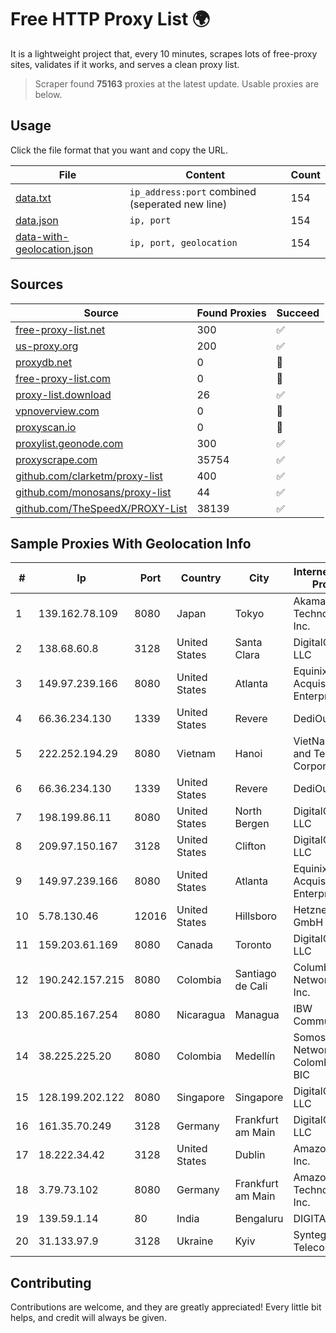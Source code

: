 
# Free HTTP Proxy List 🌍

It is a lightweight project that, every 10 minutes, scrapes lots of free-proxy sites, validates if it works, and serves a clean proxy list.


> Scraper found **75163** proxies at the latest update. Usable proxies are below.

## Usage

Click the file format that you want and copy the URL.


|File|Content|Count|
|----|-------|-----|
|[data.txt](https://raw.githubusercontent.com/themiralay/Proxy-List-World/master/data.txt)|`ip_address:port` combined (seperated new line)|154|
|[data.json](https://raw.githubusercontent.com/themiralay/Proxy-List-World/master/data.json)|`ip, port`|154|
|[data-with-geolocation.json](https://raw.githubusercontent.com/themiralay/Proxy-List-World/master/data-with-geolocation.json)|`ip, port, geolocation`|154|

## Sources

|Source|Found Proxies|Succeed|
|------|-------------|-------|
|[free-proxy-list.net](https://free-proxy-list.net)|300|✅|
|[us-proxy.org](https://www.us-proxy.org)|200|✅|
|[proxydb.net](http://proxydb.net)|0|🚫|
|[free-proxy-list.com](https://free-proxy-list.com/?page=&port=&type%5B%5D=http&type%5B%5D=https&up_time=0&search=Search)|0|🚫|
|[proxy-list.download](https://www.proxy-list.download/HTTP)|26|✅|
|[vpnoverview.com](https://vpnoverview.com/privacy/anonymous-browsing/free-proxy-servers)|0|🚫|
|[proxyscan.io](https://www.proxyscan.io)|0|🚫|
|[proxylist.geonode.com](https://proxylist.geonode.com/api/proxy-list?limit=300&page=1&sort_by=lastChecked&sort_type=desc&protocols=http,https)|300|✅|
|[proxyscrape.com](https://api.proxyscrape.com/v2/?request=displayproxies&protocol=http&timeout=10000&country=all&ssl=all&anonymity=all)|35754|✅|
|[github.com/clarketm/proxy-list](https://raw.githubusercontent.com/clarketm/proxy-list/master/proxy-list-raw.txt)|400|✅|
|[github.com/monosans/proxy-list](https://raw.githubusercontent.com/monosans/proxy-list/main/proxies/http.txt)|44|✅|
|[github.com/TheSpeedX/PROXY-List](https://raw.githubusercontent.com/TheSpeedX/PROXY-List/master/http.txt)|38139|✅|


## Sample Proxies With Geolocation Info

|#|Ip|Port|Country|City|Internet Service Provider|
|-|--|----|-------|----|-------------------------|
|1|139.162.78.109|8080|Japan|Tokyo|Akamai Technologies, Inc.|
|2|138.68.60.8|3128|United States|Santa Clara|DigitalOcean, LLC|
|3|149.97.239.166|8080|United States|Atlanta|Equinix (EMEA) Acquisition Enterprises B.V.|
|4|66.36.234.130|1339|United States|Revere|DediOutlet, LLC|
|5|222.252.194.29|8080|Vietnam|Hanoi|VietNam Post and Telecom Corporation|
|6|66.36.234.130|1339|United States|Revere|DediOutlet, LLC|
|7|198.199.86.11|8080|United States|North Bergen|DigitalOcean, LLC|
|8|209.97.150.167|3128|United States|Clifton|DigitalOcean, LLC|
|9|149.97.239.166|8080|United States|Atlanta|Equinix (EMEA) Acquisition Enterprises B.V.|
|10|5.78.130.46|12016|United States|Hillsboro|Hetzner Online GmbH|
|11|159.203.61.169|8080|Canada|Toronto|DigitalOcean, LLC|
|12|190.242.157.215|8080|Colombia|Santiago de Cali|Columbus Networks USA, Inc.|
|13|200.85.167.254|8080|Nicaragua|Managua|IBW Communications|
|14|38.225.225.20|8080|Colombia|Medellín|Somos Networks Colombia S.a.s. BIC|
|15|128.199.202.122|8080|Singapore|Singapore|DigitalOcean, LLC|
|16|161.35.70.249|3128|Germany|Frankfurt am Main|DigitalOcean, LLC|
|17|18.222.34.42|3128|United States|Dublin|Amazon.com, Inc.|
|18|3.79.73.102|8080|Germany|Frankfurt am Main|Amazon Technologies Inc.|
|19|139.59.1.14|80|India|Bengaluru|DIGITALOCEAN|
|20|31.133.97.9|3128|Ukraine|Kyiv|Syntegra Telecom LLC|



## Contributing

Contributions are welcome, and they are greatly appreciated! Every
little bit helps, and credit will always be given.

